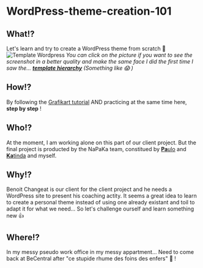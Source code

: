 # WordPress-theme-creation-101

## What!?
Let's learn and try to create a WordPress theme from scratch :muscle:
![Template Wordpress](https://developer.wordpress.org/files/2014/10/Screenshot-2019-01-23-00.20.04.png)
*You can click on the picture if you want to see the screenshot in a better quality and make the same face I did the first time I saw the... [**template hierarchy**](https://wphierarchy.com/)  (Something like :scream: )*

## How!?
By following the [Grafikart tutorial](https://www.youtube.com/watch?v=H5CIUAXi0Uk&list=PLjwdMgw5TTLWF1VV9TFWrsUTvWjtGS7Qt) AND practicing at the same time here, **step by step** ! 

## Who!?
At the moment, I am working alone on this part of our client project. But the final project is producted by the NaPaKa team, constitued by [**Pa**ulo](https://github.com/paulolvsn) and [**Ka**tinda](https://github.com/katinda) and myself.


## Why!?
Benoit Changeat is our client for the client project and he needs a WordPress site to present his coaching actity. It seems a great idea to learn to create a personal theme instead of using one already existant and toil to adapt it for what we need...
So let's challenge ourself and learn something new :+1:

## Where!?
In my messy pseudo work office in my messy appartment... Need to come back at BeCentral after "ce stupide rhume des foins des enfers" :sneezing_face: !

<!-- ## When!?
### Progress
9/37 -->

